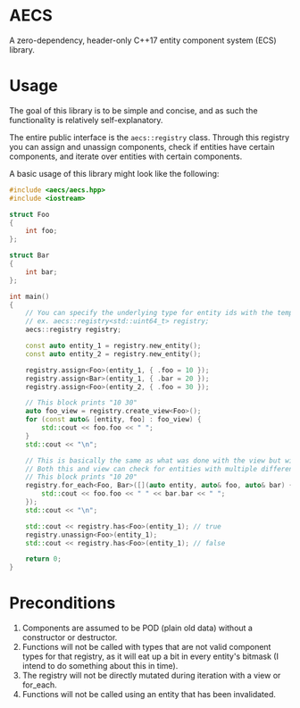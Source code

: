 # AECS
A zero-dependency, header-only C++17 entity component system (ECS) library.

# Usage
The goal of this library is to be simple and concise, and as such the functionality is relatively self-explanatory.

The entire public interface is the ```aecs::registry``` class. Through this registry you can assign and unassign components, check if entities have certain components, and iterate over entities with certain components.

A basic usage of this library might look like the following:

```cpp
#include <aecs/aecs.hpp>
#include <iostream>

struct Foo
{
    int foo;
};

struct Bar
{
    int bar;
};

int main()
{
    // You can specify the underlying type for entity ids with the template argument on aecs::registry,
    // ex. aecs::registry<std::uint64_t> registry;
    aecs::registry registry;

    const auto entity_1 = registry.new_entity();
    const auto entity_2 = registry.new_entity();

    registry.assign<Foo>(entity_1, { .foo = 10 });
    registry.assign<Bar>(entity_1, { .bar = 20 });
    registry.assign<Foo>(entity_2, { .foo = 30 });

    // This block prints "10 30"
    auto foo_view = registry.create_view<Foo>();
    for (const auto& [entity, foo] : foo_view) {
        std::cout << foo.foo << " ";
    }
    std::cout << "\n";

    // This is basically the same as what was done with the view but with lambda syntax
    // Both this and view can check for entities with multiple different component types
    // This block prints "10 20"
    registry.for_each<Foo, Bar>([](auto entity, auto& foo, auto& bar) {
        std::cout << foo.foo << " " << bar.bar << " ";
    });
    std::cout << "\n";

    std::cout << registry.has<Foo>(entity_1); // true
    registry.unassign<Foo>(entity_1);
    std::cout << registry.has<Foo>(entity_1); // false

    return 0;
}
```

# Preconditions
1. Components are assumed to be POD (plain old data) without a constructor or destructor.
2. Functions will not be called with types that are not valid component types for that registry, as it will eat up a bit in every entity's bitmask (I intend to do something about this in time).
3. The registry will not be directly mutated during iteration with a view or for_each.
4. Functions will not be called using an entity that has been invalidated.
